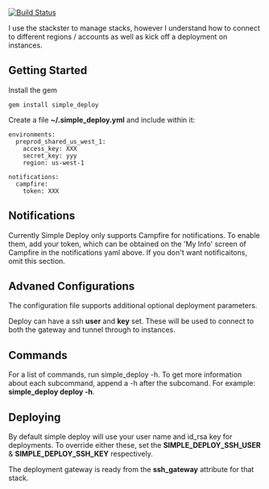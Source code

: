[![Build Status](https://secure.travis-ci.org/intuit/simple_deploy.png)](http://travis-ci.org/intuit/simple_deploy)

I use the stackster to manage stacks, however I understand how to connect to different regions / accounts as well as kick off a deployment on instances.

Getting Started
---------------

Install the gem

```
gem install simple_deploy
```

Create a file **~/.simple_deploy.yml** and include within it:

```
environments:
  preprod_shared_us_west_1:
    access_key: XXX
    secret_key: yyy
    region: us-west-1

notifications:
  campfire:
    token: XXX
```

Notifications
-------------

Currently Simple Deploy only supports Campfire for notifications.  To enable them, add your token, which can be obtained on the 'My Info' screen of Campfire in the notifications yaml above.  If you don't want notificaitons, omit this section.

Advaned Configurations
----------------------

The configuration file supports additional optional deployment parameters. 

Deploy can have a ssh **user** and **key** set.  These will be used to connect to both the gateway and tunnel through to instances.

Commands
--------

For a list of commands, run simple_deploy -h.  To get more information about each subcommand, append a -h after the subcomand.  For example: **simple_deploy deploy -h**.

Deploying
---------

By default simple deploy will use your user name and id_rsa key for deployments.  To override either these, set the **SIMPLE_DEPLOY_SSH_USER** & **SIMPLE_DEPLOY_SSH_KEY** respectively.

The deployment gateway is ready from the **ssh_gateway** attribute for that stack.

